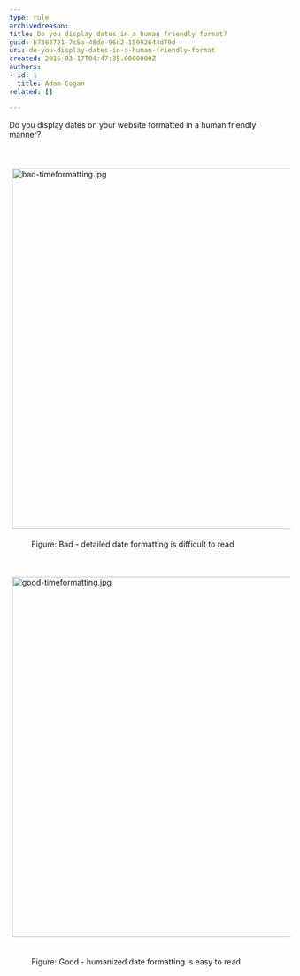 ```yaml
---
type: rule
archivedreason: 
title: Do you display dates in a human friendly format?
guid: b7362721-7c5a-48de-96d2-15992644d79d
uri: do-you-display-dates-in-a-human-friendly-format
created: 2015-03-17T04:47:35.0000000Z
authors:
- id: 1
  title: Adam Cogan
related: []

---
```



​​Do you display dates on your&#160;website formatted in a&#160;human friendly manner?
<br><excerpt class='endintro'></excerpt><br>
<p>​​<img src="/PublishingImages/bad-timeformatting.jpg" alt="bad-timeformatting.jpg" class="ssw15-rteStyle-Highlight" style="margin&#58;5px;width&#58;650px;" /></p><dd class="ssw15-rteElement-FigureBad">Figure&#58; Bad - detailed&#160;date formatting is difficult to read</dd><p><br></p><p><img src="/PublishingImages/good-timeformatting.jpg" alt="good-timeformatting.jpg" style="margin&#58;5px;width&#58;650px;" />&#160;</p><dd class="ssw15-rteElement-FigureGood">Figure&#58; Good - humanized​&#160;date formatting is easy to read</dd>


